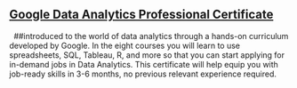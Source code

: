 ## [Google Data Analytics Professional Certificate](https://www.coursera.org/professional-certificates/google-data-analytics)

&nbsp;
##introduced to the world of data analytics through a hands-on curriculum developed by Google. In the eight courses you will learn to use spreadsheets, SQL, Tableau, R, and more so that you can start applying for in-demand jobs in Data Analytics. This certificate will help equip you with job-ready skills in 3-6 months, no previous relevant experience required.

